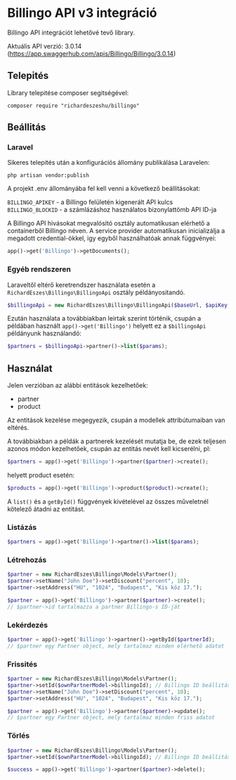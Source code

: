 # Billingo API v3 integráció

Billingo API integrációt lehetővé tevő library.

Aktuális API verzió: 3.0.14 (https://app.swaggerhub.com/apis/Billingo/Billingo/3.0.14)

## Telepités

Library telepitése composer segitségével:

```
composer require "richardeszeshu/billingo"
```

## Beállitás

### Laravel

Sikeres telepités után a konfigurációs állomány publikálása Laravelen:

```
php artisan vendor:publish
```

A projekt .env állományába fel kell venni a következő beállitásokat:

`BILLINGO_APIKEY` - a Billingo felületén kigenerált API kulcs  
`BILLINGO_BLOCKID` - a számlázáshoz használatos bizonylattömb API ID-ja

A Billingo API hivásokat megvalósitó osztály automatikusan elérhető a containerből Billingo néven. A service provider automatikusan inicializálja a megadott credential-ökkel, igy egyből használhatóak annak függvényei:

```php
app()->get('Billingo')->getDocuments();
```

### Egyéb rendszeren

Laraveltől eltérő keretrendszer használata esetén a `RichardEszes\Billingo\BillingoApi` osztály példányositandó.

```php
$billingoApi = new RichardEszes\Billingo\BillingoApi($baseUrl, $apiKey, $blockId);
```

Ezután használata a továbbiakban leirtak szerint történik, csupán a példában használt `app()->get('Billingo')` helyett ez a `$billingoApi` példányunk használandó:

```php
$partners = $billingoApi->partner()->list($params);
```

## Használat

Jelen verzióban az alábbi entitások kezelhetőek:

* partner
* product

Az entitások kezelése megegyezik, csupán a modellek attribútumaiban van eltérés.

A továbbiakban a példák a partnerek kezelését mutatja be, de ezek teljesen azonos módon kezelhetőek, csupán az entitás nevét kell kicserélni, pl:

```php
$partners = app()->get('Billingo')->partner($partner)->create();
```

helyett product esetén:

```php
$products = app()->get('Billingo')->product($product)->create();
```

A `list()` és a `getById()` függvények kivételével az összes műveletnél kötelező átadni az entitást.

### Listázás

```php
$partners = app()->get('Billingo')->partner()->list($params);
```

### Létrehozás

```php
$partner = new RichardEszes\Billingo\Models\Partner();
$partner->setName("John Doe")->setDiscount("percent", 10);
$partner->setAddress("HU", "1024", "Budapest", "Kis köz 17.");

$partner = app()->get('Billingo')->partner($partner)->create();
// $partner->id tartalmazza a partner Billingo-s ID-ját
```

### Lekérdezés

```php
$partner = app()->get('Billingo')->partner()->getById($partnerId);
// $partner egy Partner object, mely tartalmaz minden elérhető adatot
```

### Frissités

```php
$partner = new RichardEszes\Billingo\Models\Partner();
$partner->setId($ownPartnerModel->billingoId); // Billingo ID beállitása
$partner->setName("John Doe")->setDiscount("percent", 10);
$partner->setAddress("HU", "1024", "Budapest", "Kis köz 17.");

$partner = app()->get('Billingo')->partner($partner)->update();
// $partner egy Partner object, mely tartalmaz minden friss adatot
```

### Törlés

```php
$partner = new RichardEszes\Billingo\Models\Partner();
$partner->setId($ownPartnerModel->billingoId); // Billingo ID beállitása

$success = app()->get('Billingo')->partner($partner)->delete();
```